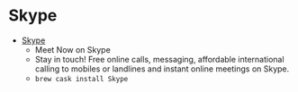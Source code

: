 # Skype
- [Skype](https://www.skype.com/)
  -  Meet Now on Skype
  - Stay in touch! Free online calls, messaging, affordable international calling to mobiles or landlines and instant online meetings on Skype.
  - `brew cask install Skype`
